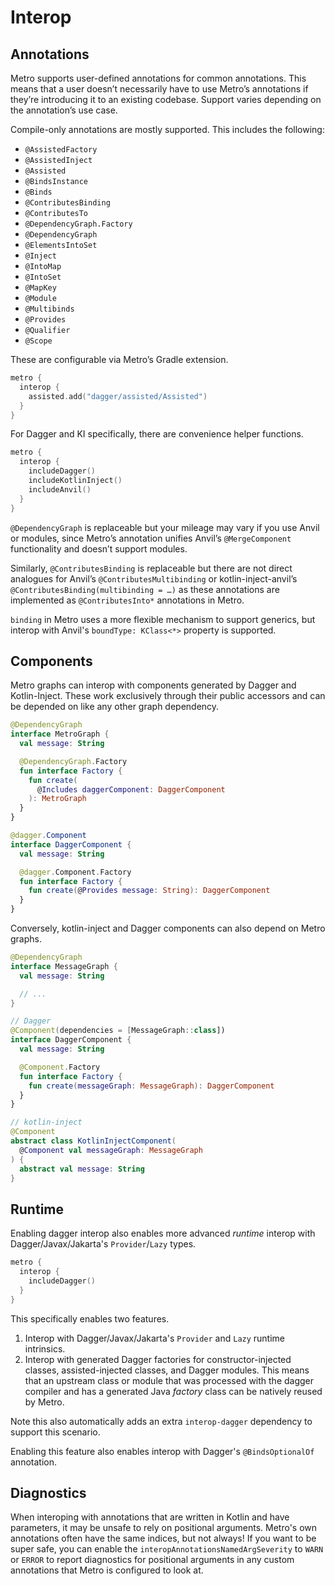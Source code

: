 # Interop

## Annotations

Metro supports user-defined annotations for common annotations. This means that a user doesn’t necessarily have to use Metro’s annotations if they’re introducing it to an existing codebase. Support varies depending on the annotation’s use case.

Compile-only annotations are mostly supported. This includes the following:

* `@AssistedFactory`
* `@AssistedInject`
* `@Assisted`
* `@BindsInstance`
* `@Binds`
* `@ContributesBinding`
* `@ContributesTo`
* `@DependencyGraph.Factory`
* `@DependencyGraph`
* `@ElementsIntoSet`
* `@Inject`
* `@IntoMap`
* `@IntoSet`
* `@MapKey`
* `@Module`
* `@Multibinds`
* `@Provides`
* `@Qualifier`
* `@Scope`

These are configurable via Metro’s Gradle extension.

```kotlin
metro {
  interop {
    assisted.add("dagger/assisted/Assisted")
  }
}
```

For Dagger and KI specifically, there are convenience helper functions.

```kotlin
metro {
  interop {
    includeDagger()
    includeKotlinInject()
    includeAnvil()
  }
}
```

`@DependencyGraph` is replaceable but your mileage may vary if you use Anvil or modules, since Metro’s annotation unifies Anvil’s `@MergeComponent` functionality and doesn’t support modules.

Similarly, `@ContributesBinding` is replaceable but there are not direct analogues for Anvil’s `@ContributesMultibinding` or kotlin-inject-anvil’s `@ContributesBinding(multibinding = …)` as these annotations are implemented as `@ContributesInto*` annotations in Metro.

`binding` in Metro uses a more flexible mechanism to support generics, but interop with Anvil's `boundType: KClass<*>` property is supported.

## Components

Metro graphs can interop with components generated by Dagger and Kotlin-Inject. These work exclusively through their public accessors and can be depended on like any other graph dependency.

```kotlin
@DependencyGraph
interface MetroGraph {
  val message: String

  @DependencyGraph.Factory
  fun interface Factory {
    fun create(
      @Includes daggerComponent: DaggerComponent
    ): MetroGraph
  }
}

@dagger.Component
interface DaggerComponent {
  val message: String

  @dagger.Component.Factory
  fun interface Factory {
    fun create(@Provides message: String): DaggerComponent
  }
}
```

Conversely, kotlin-inject and Dagger components can also depend on Metro graphs.

```kotlin
@DependencyGraph
interface MessageGraph {
  val message: String

  // ...
}

// Dagger
@Component(dependencies = [MessageGraph::class])
interface DaggerComponent {
  val message: String

  @Component.Factory
  fun interface Factory {
    fun create(messageGraph: MessageGraph): DaggerComponent
  }
}

// kotlin-inject
@Component
abstract class KotlinInjectComponent(
  @Component val messageGraph: MessageGraph
) {
  abstract val message: String
}
```

## Runtime

Enabling dagger interop also enables more advanced _runtime_ interop with Dagger/Javax/Jakarta's `Provider`/`Lazy` types.

```kotlin
metro {
  interop {
    includeDagger()
  }
}
```

This specifically enables two features.

1. Interop with Dagger/Javax/Jakarta's `Provider` and `Lazy` runtime intrinsics.
2. Interop with generated Dagger factories for constructor-injected classes, assisted-injected classes, and Dagger modules. This means that an upstream class or module that was processed with the dagger compiler and has a generated Java _factory_ class can be natively reused by Metro.

Note this also automatically adds an extra `interop-dagger` dependency to support this scenario.

Enabling this feature also enables interop with Dagger's `@BindsOptionalOf` annotation.

## Diagnostics

When interoping with annotations that are written in Kotlin and have parameters, it may be unsafe to rely on positional arguments. Metro's own annotations often have the same indices, but not always! If you want to be super safe, you can enable the `interopAnnotationsNamedArgSeverity` to `WARN` or `ERROR` to report diagnostics for positional arguments in any custom annotations that Metro is configured to look at.